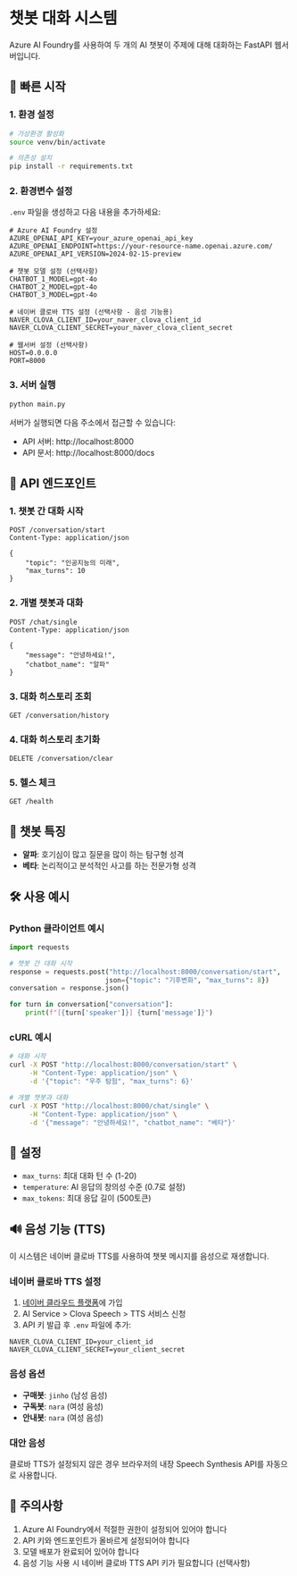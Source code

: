 # 챗봇 대화 시스템

Azure AI Foundry를 사용하여 두 개의 AI 챗봇이 주제에 대해 대화하는 FastAPI 웹서버입니다.

## 🚀 빠른 시작

### 1. 환경 설정

```bash
# 가상환경 활성화
source venv/bin/activate

# 의존성 설치
pip install -r requirements.txt
```

### 2. 환경변수 설정

`.env` 파일을 생성하고 다음 내용을 추가하세요:

```env
# Azure AI Foundry 설정
AZURE_OPENAI_API_KEY=your_azure_openai_api_key
AZURE_OPENAI_ENDPOINT=https://your-resource-name.openai.azure.com/
AZURE_OPENAI_API_VERSION=2024-02-15-preview

# 챗봇 모델 설정 (선택사항)
CHATBOT_1_MODEL=gpt-4o
CHATBOT_2_MODEL=gpt-4o
CHATBOT_3_MODEL=gpt-4o

# 네이버 클로바 TTS 설정 (선택사항 - 음성 기능용)
NAVER_CLOVA_CLIENT_ID=your_naver_clova_client_id
NAVER_CLOVA_CLIENT_SECRET=your_naver_clova_client_secret

# 웹서버 설정 (선택사항)
HOST=0.0.0.0
PORT=8000
```

### 3. 서버 실행

```bash
python main.py
```

서버가 실행되면 다음 주소에서 접근할 수 있습니다:
- API 서버: http://localhost:8000
- API 문서: http://localhost:8000/docs

## 📡 API 엔드포인트

### 1. 챗봇 간 대화 시작
```http
POST /conversation/start
Content-Type: application/json

{
    "topic": "인공지능의 미래",
    "max_turns": 10
}
```

### 2. 개별 챗봇과 대화
```http
POST /chat/single
Content-Type: application/json

{
    "message": "안녕하세요!",
    "chatbot_name": "알파"
}
```

### 3. 대화 히스토리 조회
```http
GET /conversation/history
```

### 4. 대화 히스토리 초기화
```http
DELETE /conversation/clear
```

### 5. 헬스 체크
```http
GET /health
```

## 🤖 챗봇 특징

- **알파**: 호기심이 많고 질문을 많이 하는 탐구형 성격
- **베타**: 논리적이고 분석적인 사고를 하는 전문가형 성격

## 🛠️ 사용 예시

### Python 클라이언트 예시

```python
import requests

# 챗봇 간 대화 시작
response = requests.post("http://localhost:8000/conversation/start", 
                        json={"topic": "기후변화", "max_turns": 8})
conversation = response.json()

for turn in conversation["conversation"]:
    print(f"[{turn['speaker']}] {turn['message']}")
```

### cURL 예시

```bash
# 대화 시작
curl -X POST "http://localhost:8000/conversation/start" \
     -H "Content-Type: application/json" \
     -d '{"topic": "우주 탐험", "max_turns": 6}'

# 개별 챗봇과 대화
curl -X POST "http://localhost:8000/chat/single" \
     -H "Content-Type: application/json" \
     -d '{"message": "안녕하세요!", "chatbot_name": "베타"}'
```

## 🔧 설정

- `max_turns`: 최대 대화 턴 수 (1-20)
- `temperature`: AI 응답의 창의성 수준 (0.7로 설정)
- `max_tokens`: 최대 응답 길이 (500토큰)

## 🔊 음성 기능 (TTS)

이 시스템은 네이버 클로바 TTS를 사용하여 챗봇 메시지를 음성으로 재생합니다.

### 네이버 클로바 TTS 설정

1. [네이버 클라우드 플랫폼](https://www.ncloud.com/)에 가입
2. AI Service > Clova Speech > TTS 서비스 신청
3. API 키 발급 후 `.env` 파일에 추가:

```env
NAVER_CLOVA_CLIENT_ID=your_client_id
NAVER_CLOVA_CLIENT_SECRET=your_client_secret
```

### 음성 옵션

- **구매봇**: `jinho` (남성 음성)
- **구독봇**: `nara` (여성 음성)  
- **안내봇**: `nara` (여성 음성)

### 대안 음성

클로바 TTS가 설정되지 않은 경우 브라우저의 내장 Speech Synthesis API를 자동으로 사용합니다.

## 📝 주의사항

1. Azure AI Foundry에서 적절한 권한이 설정되어 있어야 합니다
2. API 키와 엔드포인트가 올바르게 설정되어야 합니다
3. 모델 배포가 완료되어 있어야 합니다
4. 음성 기능 사용 시 네이버 클로바 TTS API 키가 필요합니다 (선택사항)
